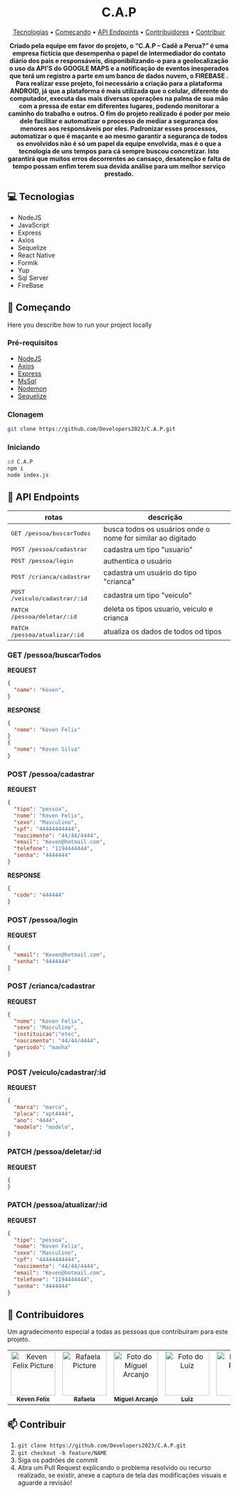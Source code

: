 <h1 align="center" style="font-weight: bold;">C.A.P</h1>

<p align="center">
 <a href="#technologies">Tecnologias</a> • 
 <a href="#started">Começando</a> • 
  <a href="#routes">API Endpoints</a> •
 <a href="#colab">Contribuidores</a> •
 <a href="#contribute">Contribuir</a>
</p>

<p align="center">
    <b>Criado pela equipe em favor do projeto,  o “C.A.P – Cadê a Perua?” é uma 
empresa fictícia que desempenha o papel de intermediador do contato diário dos 
pais e responsáveis, disponibilizando-o para a geolocalização o uso da API’S do 
GOOGLE MAPS e a notificação de eventos inesperados que terá um registro a 
parte em um banco de dados nuvem, o FIREBASE . 
Para realizar esse projeto, foi necessário a criação para a plataforma ANDROID, 
já que a plataforma é mais utilizada que o celular, diferente do computador, 
executa das mais diversas operações na palma de sua mão com a pressa de 
estar em diferentes lugares, podendo monitorar a caminho do trabalho e outros. 
O fim do projeto realizado é poder por meio dele facilitar e automatizar o 
processo de mediar a segurança dos menores aos responsáveis por eles. 
Padronizar esses processos, automatizar o que é maçante e ao mesmo garantir 
a segurança de todos os envolvidos não é só um papel da equipe envolvida, mas 
é o que a tecnologia de uns tempos para cá sempre buscou concretizar. Isto 
garantirá que muitos erros decorrentes ao cansaço, desatenção e falta de tempo 
possam enfim terem sua devida análise para um melhor serviço prestado.</b>
</p>

<h2 id="technologies">💻 Tecnologias</h2>

- NodeJS
- JavaScript
- Express
- Axios
- Sequelize
- React Native
- Formik
- Yup 
- Sql Server
- FireBase

<h2 id="started">🚀 Começando</h2>

Here you describe how to run your project locally

<h3>Pré-requisitos</h3>

- [NodeJS](https://nodejs.org/dist/v20.13.1/node-v20.13.1.tar.gz)
- [Axios](https://www.npmjs.com/package/axios/v/1.3.4)
- [Express](https://www.npmjs.com/package/express/v/4.18.2)
- [MsSql](https://www.npmjs.com/package/mssql/v/9.1.1)
- [Nodemon](https://www.npmjs.com/package/nodemon/v/2.0.20)
- [Sequelize](https://www.npmjs.com/package/sequelize/v/6.29.3)

<h3>Clonagem</h3>

```bash
git clone https://github.com/Developers2023/C.A.P.git
```

<h3>Iniciando</h3>

```bash
cd C.A.P
npm i
node index.js
```

<h2 id="routes">📍 API Endpoints</h2>

| rotas               | descrição                                          
|----------------------|-----------------------------------------------------
| <kbd>GET /pessoa/buscarTodos</kbd>       | busca todos os usuários onde o nome for similar ao digitado
| <kbd>POST /pessoa/cadastrar</kbd>        | cadastra um tipo "usuario"
| <kbd>POST /pessoa/login</kbd>            | authentica o usuário
| <kbd>POST /crianca/cadastrar</kbd>       | cadastra um usuário do tipo "crianca"
| <kbd>POST /veiculo/cadastrar/:id</kbd>   | cadastra um tipo "veiculo"
| <kbd>PATCH /pessoa/deletar/:id</kbd>     | deleta os tipos usuario, veiculo e crianca
| <kbd>PATCH /pessoa/atualizar/:id</kbd>   | atualiza os dados de todos od tipos


<h3 id="get-auth-detail">GET /pessoa/buscarTodos</h3>

**REQUEST**
```json
{
  "name": "Keven",
}
```

**RESPONSE**
```json
{
  "nome": "Keven Felix"
}
{
  "nome": "Keven Silva"
}
```

<h3 id="post-auth-detail">POST /pessoa/cadastrar</h3>

**REQUEST**
```json
{
  "tipo": "pessoa",
  "nome": "Keven Felix",
  "sexo": "Masculino",
  "cpf": "44444444444",
  "nascimento": "44/44/4444",
  "email": "Keven@hotmail.com",
  "telefone": "1194444444",
  "senha": "4444444"
}
```

**RESPONSE**
```json
{
  "code": "444444"
}
```

<h3 id="post-auth-detail">POST /pessoa/login</h3>

**REQUEST**
```json
{
  "email": "Keven@hotmail.com",
  "senha": "4444444"
}
```

<h3 id="post-auth-detail">POST /crianca/cadastrar</h3>

**REQUEST**
```json
{
  "nome": "Keven Felix",
  "sexo": "Masculino",
  "instituicao":"etec",
  "nascimento": "44/44/4444",
  "periodo": "manha"
}
```

<h3 id="post-auth-detail">POST /veiculo/cadastrar/:id</h3>

**REQUEST**
```json
{
  "marca": "marca",
  "placa": "xpt4444",
  "ano": "4444",
  "modelo": "modelo",
}
```

<h3 id="post-auth-detail">PATCH /pessoa/deletar/:id</h3>

**REQUEST**
```json
{
}
```
<h3 id="post-auth-detail">PATCH /pessoa/atualizar/:id</h3>

**REQUEST**
```json
{
  "tipo": "pessoa",
  "nome": "Keven Felix",
  "sexo": "Masculino",
  "cpf": "44444444444",
  "nascimento": "44/44/4444",
  "email": "Keven@hotmail.com",
  "telefone": "1194444444",
  "senha": "4444444"
}
```

<h2 id="colab">🤝 Contribuidores</h2>

Um agradecimento especial a todas as pessoas que contribuíram para este projeto.

<table>
  <tr>
    <td align="center">
      <a href="#">
        <img src="https://avatars.githubusercontent.com/u/114019476?s=400&u=1e39e9c0aa4d3e05940a718b8090f5eba40dd7eb&v=4" width="100px;" alt="Keven Felix Picture"/><br>
        <sub>
          <b>Keven Felix</b>
        </sub>
      </a>
    </td>
    <td align="center">
      <a href="#">
        <img src="https://avatars.githubusercontent.com/u/135772515?v=4" width="100px;" alt="Rafaela Picture"/><br>
        <sub>
          <b>Rafaela</b>
        </sub>
      </a>
    </td>
    <td align="center">
      <a href="#">
        <img src="https://avatars.githubusercontent.com/u/103754398?v=4" width="100px;" alt="Foto do Miguel Arcanjo"/><br>
        <sub>
          <b>Miguel Arcanjo</b>
        </sub>
      </a>
    </td>
    <td align="center">
      <a href="#">
        <img src="https://avatars.githubusercontent.com/u/102185510?v=4" width="100px;" alt="Foto do Luiz"/><br>
        <sub>
          <b>Luiz</b>
        </sub>
      </a>
    </td>
    <td align="center">
      <a href="#">
        <img src="https://avatars.githubusercontent.com/u/135722451?v=4" width="100px;" alt="Foto do Pedro"/><br>
        <sub>
          <b>Pedro</b>
        </sub>
      </a>
    </td>
    <td align="center">
      <a href="#">
        <img src="https://avatars.githubusercontent.com/u/109253438?v=4" width="100px;" alt="Foto do Sabrina"/><br>
        <sub>
          <b>Sabrina</b>
        </sub>
      </a>
    </td>
  </tr>
</table>

<h2 id="contribute">📫 Contribuir</h2>

1. `git clone https://github.com/Developers2023/C.A.P.git`
2. `git checkout -b feature/NAME`
3. Siga os padrões de commit
4. Abra um Pull Request explicando o problema resolvido ou recurso realizado, se existir, anexe a captura de tela das modificações visuais e aguarde a revisão!
